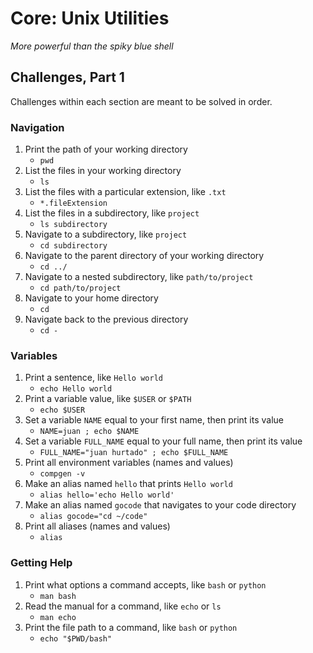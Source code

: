 # Core: Unix Utilities

_More powerful than the spiky blue shell_

## Challenges, Part 1

Challenges within each section are meant to be solved in order.

### Navigation

1.  Print the path of your working directory
    * `pwd`
1.  List the files in your working directory
    * `ls`
1.  List the files with a particular extension, like `.txt`
    * `*.fileExtension`
1.  List the files in a subdirectory, like `project`
    * `ls subdirectory`
1.  Navigate to a subdirectory, like `project`
    * `cd subdirectory`
1.  Navigate to the parent directory of your working directory
    * `cd ../`
1.  Navigate to a nested subdirectory, like `path/to/project`
    * `cd path/to/project`
1.  Navigate to your home directory
    * `cd`
1.  Navigate back to the previous directory
    * `cd -`

### Variables

1.  Print a sentence, like `Hello world`
    * `echo Hello world`
1.  Print a variable value, like `$USER` or `$PATH`
    * `echo $USER`
1.  Set a variable `NAME` equal to your first name, then print its value
    * `NAME=juan ; echo $NAME`
1.  Set a variable `FULL_NAME` equal to your full name, then print its value
    * `FULL_NAME="juan hurtado" ; echo $FULL_NAME`
1.  Print all environment variables (names and values)
    * `compgen -v`
1.  Make an alias named `hello` that prints `Hello world`
    * `alias hello='echo Hello world'`
1.  Make an alias named `gocode` that navigates to your code directory
    * `alias gocode="cd ~/code"`
1.  Print all aliases (names and values)
    * `alias`

### Getting Help

1.  Print what options a command accepts, like `bash` or `python`
    * `man bash`
1.  Read the manual for a command, like `echo` or `ls`
    * `man echo`
1.  Print the file path to a command, like `bash` or `python`
    * `echo "$PWD/bash"`
